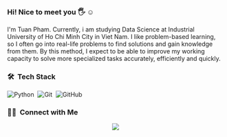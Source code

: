 ### Hi! Nice to meet you :raised_hand_with_fingers_splayed: :relaxed:
I'm Tuan Pham. Currently, i am studying Data Science at Industrial University of Ho Chi Minh City in Viet Nam. I like problem-based learning, so I often go into real-life problems to find solutions and gain knowledge from them. By this method, I expect to be able to improve my working capacity to solve more specialized tasks accurately, efficiently and quickly.
### 🛠 &nbsp;Tech Stack

![Python](https://img.shields.io/badge/-Python-05122A?style=flat&logo=python)&nbsp;
![Git](https://img.shields.io/badge/-Git-05122A?style=flat&logo=git)&nbsp;
![GitHub](https://img.shields.io/badge/-GitHub-05122A?style=flat&logo=github)&nbsp;

### 🤝🏻 &nbsp;Connect with Me

<p align="center">
<a href="mailto:mtp92621@gmail.com"><img src="https://img.shields.io/badge/-mtp92621@gmail.com-D14836?style=flat&logo=Gmail&logoColor=white"/></a>
